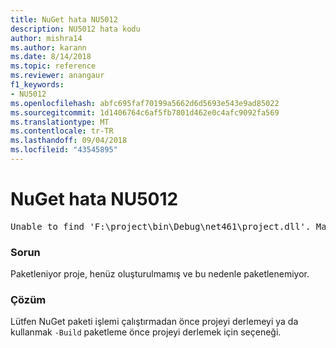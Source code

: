 ```yaml
---
title: NuGet hata NU5012
description: NU5012 hata kodu
author: mishra14
ms.author: karann
ms.date: 8/14/2018
ms.topic: reference
ms.reviewer: anangaur
f1_keywords:
- NU5012
ms.openlocfilehash: abfc695faf70199a5662d6d5693e543e9ad85022
ms.sourcegitcommit: 1d1406764c6af5fb7801d462e0c4afc9092fa569
ms.translationtype: MT
ms.contentlocale: tr-TR
ms.lasthandoff: 09/04/2018
ms.locfileid: "43545895"
---
```

# <a name="nuget-error-nu5012"></a>NuGet hata NU5012
<pre>Unable to find 'F:\project\bin\Debug\net461\project.dll'. Make sure the project has been built.</pre>

### <a name="issue"></a>Sorun

Paketleniyor proje, henüz oluşturulmamış ve bu nedenle paketlenemiyor.


### <a name="solution"></a>Çözüm

Lütfen NuGet paketi işlemi çalıştırmadan önce projeyi derlemeyi ya da kullanmak `-Build` paketleme önce projeyi derlemek için seçeneği.

